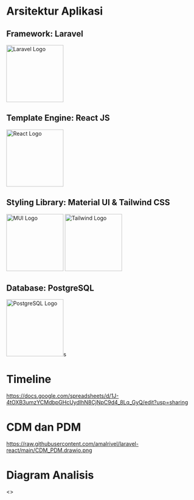 
# Arsitektur Aplikasi

## Framework: Laravel

<img src="https://raw.githubusercontent.com/laravel/art/master/logo-lockup/5%20SVG/2%20CMYK/1%20Full%20Color/laravel-logolockup-cmyk-red.svg" height="150" alt="Laravel Logo">

## Template Engine: React JS

<img src="https://upload.wikimedia.org/wikipedia/commons/thumb/a/a7/React-icon.svg/1200px-React-icon.svg.png" height="150" alt="React Logo">

## Styling Library: Material UI & Tailwind CSS

<img src="https://v4.mui.com/static/logo.png" height="150" alt="MUI Logo">
<img src="https://upload.wikimedia.org/wikipedia/commons/thumb/d/d5/Tailwind_CSS_Logo.svg/2048px-Tailwind_CSS_Logo.svg.png" height="150" alt="Tailwind Logo">

## Database: PostgreSQL

<img src="https://upload.wikimedia.org/wikipedia/commons/thumb/2/29/Postgresql_elephant.svg/640px-Postgresql_elephant.svg.png
" height="150" alt="PostgreSQL Logo">s

# Timeline

<https://docs.google.com/spreadsheets/d/1J-4tOXB3umzYCMdbpGHcUydIhN8CjNpC9d4_8Lq_GyQ/edit?usp=sharing>

# CDM dan PDM

<https://raw.githubusercontent.com/amalrivel/laravel-react/main/CDM_PDM.drawio.png>

# Diagram Analisis

<>


